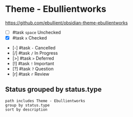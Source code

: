 # Theme - Ebullientworks

<https://github.com/ebullient/obsidian-theme-ebullientworks>

<!-- placeholder to force blank line before included text --> <!-- include: DocsSamplesForStatuses.test.Theme_Ebullientworks Tasks.approved.md -->

- [ ] #task `space` Unchecked
- [x] #task `x` Checked
- [-] #task `-` Cancelled
- [/] #task `/` In Progress
- [>] #task `>` Deferred
- [!] #task `!` Important
- [?] #task `?` Question
- [r] #task `r` Review

<!-- placeholder to force blank line after included text --> <!-- endInclude -->

## Status grouped by status.type

```tasks
path includes Theme - Ebullientworks
group by status.type
sort by description
```
